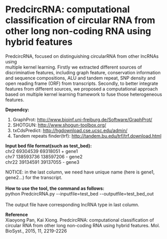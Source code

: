 # PredcircRNA: computational classification of circular RNA from other long non-coding RNA using hybrid features

PredcircRNA, focused on distinguishing circularRNA from other lncRNAs using  
multiple kernel learning. Firstly we extracted different sources of discriminative features, including graph feature, conservation information and sequence 
compositions, ALU and tandem repeat, SNP density and open reading frame (ORF) from transcripts. Secondly, to better integrate features from different sources, we 
proposed a computational approach based on multiple kernel learning framework to fuse those heterogeneous features.
<br>

<b>Dependcy: </b><br>
1. GraphProt: http://www.bioinf.uni-freiburg.de/Software/GraphProt/ <br>
2. SHOTGUN: http://www.shogun-toolbox.org/  <br>
3. txCdsPredict: http://hgdownload.cse.ucsc.edu/admin/ <br>
4. Tandem repeats finder(trf): http://tandem.bu.edu/trf/trf.download.html <br>


<b>Input bed file format(such as test_bed): </b><br>
chr2	69304539	69318051	+	gene1 <br>
chr7	138593736	138597206	-	gene2 <br>
chr22	39134591	39137055	-	gene3 <br>

NOTICE: in the last column, we need have unique name (here is gene1, gene2...) for the transcript.<br><br>
<b>How to use the tool, the command as follows: </b><br>
python PredcircRNA.py --inputfile=test_bed --outputfile=test_bed_out
<br><br>
The output file have corresponding lncRNA type in last column.


<b>Reference</b> <br>
Xiaoyong Pan, Kai Xiong. PredcircRNA: computational classification of circular RNA from other long non-coding RNA using hybrid features. Mol. BioSyst., 2015, 11, 2219-2226
